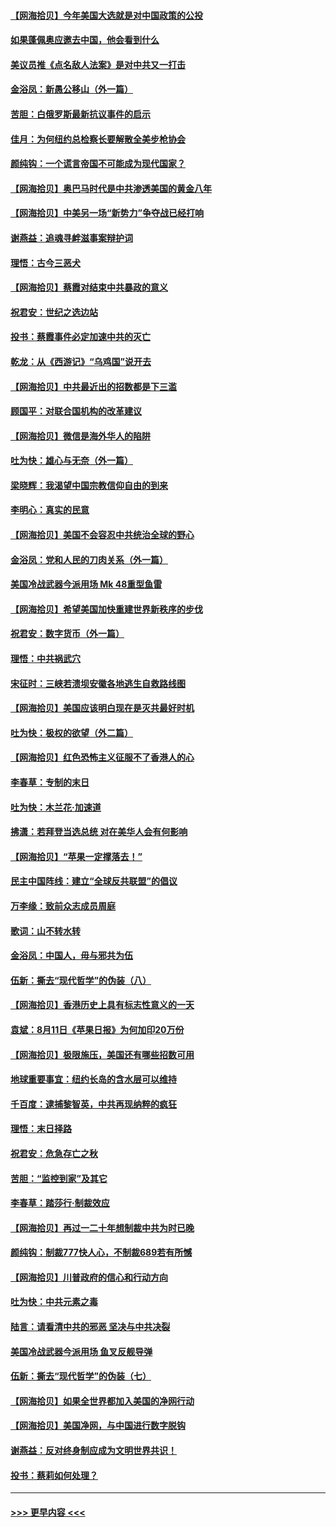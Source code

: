 #### [【网海拾贝】今年美国大选就是对中国政策的公投](../pages/nsc993/n12350973.md?t=08231451) 
#### [如果蓬佩奥应邀去中国，他会看到什么](../pages/nsc993/n12350945.md?t=08231451) 
#### [美议员推《点名敌人法案》是对中共又一打击](../pages/nsc993/n12350765.md?t=08231451) 
#### [金浴凤：新愚公移山（外一篇）](../pages/nsc993/n12350253.md?t=08231451) 
#### [苦胆：白俄罗斯最新抗议事件的启示](../pages/nsc993/n12349989.md?t=08231451) 
#### [佳月：为何纽约总检察长要解散全美步枪协会](../pages/nsc993/n12349939.md?t=08231451) 
#### [颜纯钩：一个谎言帝国不可能成为现代国家？](../pages/nsc993/n12349898.md?t=08231451) 
#### [【网海拾贝】奥巴马时代是中共渗透美国的黄金八年](../pages/nsc993/n12349284.md?t=08231451) 
#### [【网海拾贝】中美另一场“新势力”争夺战已经打响](../pages/nsc993/n12346998.md?t=08231451) 
#### [谢燕益：追魂寻衅滋事案辩护词](../pages/nsc993/n12346892.md?t=08231451) 
#### [理悟：古今三恶犬](../pages/nsc993/n12345190.md?t=08231451) 
#### [【网海拾贝】蔡霞对结束中共暴政的意义](../pages/nsc993/n12344263.md?t=08231451) 
#### [祝君安：世纪之选边站](../pages/nsc993/n12342382.md?t=08231451) 
#### [投书：蔡霞事件必定加速中共的灭亡](../pages/nsc993/n12341881.md?t=08231451) 
#### [乾龙：从《西游记》“乌鸡国”说开去](../pages/nsc993/n12341690.md?t=08231451) 
#### [【网海拾贝】中共最近出的招数都是下三滥](../pages/nsc993/n12341593.md?t=08231451) 
#### [顾国平：对联合国机构的改革建议](../pages/nsc993/n12339928.md?t=08231451) 
#### [【网海拾贝】微信是海外华人的陷阱](../pages/nsc993/n12338868.md?t=08231451) 
#### [吐为快：雄心与无奈（外一篇）](../pages/nsc993/n12338132.md?t=08231451) 
#### [梁晓辉：我渴望中国宗教信仰自由的到来](../pages/nsc993/n12336657.md?t=08231451) 
#### [李明心：真实的民意](../pages/nsc993/n12336089.md?t=08231451) 
#### [【网海拾贝】美国不会容忍中共统治全球的野心](../pages/nsc993/n12336063.md?t=08231451) 
#### [金浴凤：党和人民的刀肉关系（外一篇）](../pages/nsc993/n12335834.md?t=08231451) 
#### [美国冷战武器今派用场 Mk 48重型鱼雷](../pages/nsc993/n12335354.md?t=08231451) 
#### [【网海拾贝】希望美国加快重建世界新秩序的步伐](../pages/nsc993/n12334224.md?t=08231451) 
#### [祝君安：数字货币（外一篇）](../pages/nsc993/n12334186.md?t=08231451) 
#### [理悟：中共祸武穴](../pages/nsc993/n12333962.md?t=08231451) 
#### [宋征时：三峡若溃坝安徽各地逃生自救路线图](../pages/nsc993/n12332450.md?t=08231451) 
#### [【网海拾贝】美国应该明白现在是灭共最好时机](../pages/nsc993/n12332313.md?t=08231451) 
#### [吐为快：极权的欲望（外二篇）](../pages/nsc993/n12332089.md?t=08231451) 
#### [【网海拾贝】红色恐怖主义征服不了香港人的心](../pages/nsc993/n12329296.md?t=08231451) 
#### [李春草：专制的末日](../pages/nsc993/n12329079.md?t=08231451) 
#### [吐为快：木兰花‧加速道](../pages/nsc993/n12327366.md?t=08231451) 
#### [拂潇：若拜登当选总统 对在美华人会有何影响](../pages/nsc993/n12295996.md?t=08231451) 
#### [【网海拾贝】“苹果一定撑落去！”](../pages/nsc993/n12326784.md?t=08231451) 
#### [民主中国阵线：建立“全球反共联盟”的倡议](../pages/nsc993/n12324177.md?t=08231451) 
#### [万李缘：致前众志成员周庭](../pages/nsc993/n12324635.md?t=08231451) 
#### [歌词：山不转水转](../pages/nsc993/n12324599.md?t=08231451) 
#### [金浴凤：中国人，毋与邪共为伍](../pages/nsc993/n12324257.md?t=08231451) 
#### [伍新：撕去“现代哲学”的伪装（八）](../pages/nsc993/n12324188.md?t=08231451) 
#### [【网海拾贝】香港历史上具有标志性意义的一天](../pages/nsc993/n12324021.md?t=08231451) 
#### [袁斌：8月11日《苹果日报》为何加印20万份](../pages/nsc993/n12323955.md?t=08231451) 
#### [【网海拾贝】极限施压，美国还有哪些招数可用](../pages/nsc993/n12322512.md?t=08231451) 
#### [地球重要事宜：纽约长岛的含水层可以维持](../pages/nsc993/n12321844.md?t=08231451) 
#### [千百度：逮捕黎智英，中共再现纳粹的疯狂](../pages/nsc993/n12321777.md?t=08231451) 
#### [理悟：末日择路](../pages/nsc993/n12320812.md?t=08231451) 
#### [祝君安：危急存亡之秋](../pages/nsc993/n12320795.md?t=08231451) 
#### [苦胆：“监控到家”及其它](../pages/nsc993/n12320751.md?t=08231451) 
#### [李春草：踏莎行·制裁效应](../pages/nsc993/n12318290.md?t=08231451) 
#### [【网海拾贝】再过一二十年想制裁中共为时已晚](../pages/nsc993/n12318195.md?t=08231451) 
#### [颜纯钩：制裁777快人心，不制裁689若有所憾](../pages/nsc993/n12316912.md?t=08231451) 
#### [【网海拾贝】川普政府的信心和行动方向](../pages/nsc993/n12316673.md?t=08231451) 
#### [吐为快：中共元素之毒](../pages/nsc993/n12316547.md?t=08231451) 
#### [陆言：请看清中共的邪恶 坚决与中共决裂](../pages/nsc993/n12315784.md?t=08231451) 
#### [美国冷战武器今派用场 鱼叉反舰导弹](../pages/nsc993/n12316258.md?t=08231451) 
#### [伍新：撕去“现代哲学”的伪装（七）](../pages/nsc993/n12315846.md?t=08231451) 
#### [【网海拾贝】如果全世界都加入美国的净网行动](../pages/nsc993/n12315588.md?t=08231451) 
#### [【网海拾贝】美国净网，与中国进行数字脱钩](../pages/nsc993/n12312813.md?t=08231451) 
#### [谢燕益：反对终身制应成为文明世界共识！](../pages/nsc993/n12310465.md?t=08231451) 
#### [投书：蔡莉如何处理？](../pages/nsc993/n12310224.md?t=08231451) 

----
#### [ >>> 更早内容 <<< ](../indexes/nsc993-earlier.md)

